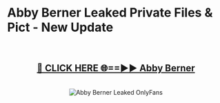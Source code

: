 # Abby Berner Leaked Private Files & Pict - New Update
<br>
<div align="center">
<h2><a href="https://mediafilles.blogspot.com/?title=Abby_Berner" rel="nofollow">🔴 CLICK HERE 🌐==►► Abby Berner</a></h2>
<br>
<a href="https://mediafilles.blogspot.com/?title=Abby_Berner" rel="nofollow" data-target="animated-image.originalLink"><img src="https://i.ibb.co.com/WyWwxjT/player-gif2.gif" alt="Abby Berner Leaked OnlyFans" style="max-width: 100%; display: inline-block;" data-target="animated-image.originalImage"></a>
</div>
<br>